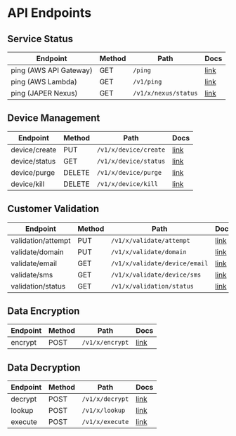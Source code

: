 <!--
MIT License

Copyright (c) 2025 Japer Technology Pty. Ltd.

Permission is hereby granted, free of charge, to any person obtaining a copy
of this software and associated documentation files (the "Software"), to deal
in the Software without restriction, including without limitation the rights
to use, copy, modify, merge, publish, distribute, sublicense, and/or sell
copies of the Software, and to permit persons to whom the Software is
furnished to do so, subject to the following conditions:

The above copyright notice and this permission notice shall be included in all
copies or substantial portions of the Software.

THE SOFTWARE IS PROVIDED "AS IS", WITHOUT WARRANTY OF ANY KIND, EXPRESS OR
IMPLIED, INCLUDING BUT NOT LIMITED TO THE WARRANTIES OF MERCHANTABILITY,
FITNESS FOR A PARTICULAR PURPOSE AND NONINFRINGEMENT. IN NO EVENT SHALL THE
AUTHORS OR COPYRIGHT HOLDERS BE LIABLE FOR ANY CLAIM, DAMAGES OR OTHER
LIABILITY, WHETHER IN AN ACTION OF CONTRACT, TORT OR OTHERWISE, ARISING FROM,
OUT OF OR IN CONNECTION WITH THE SOFTWARE OR THE USE OR OTHER DEALINGS IN THE
SOFTWARE.
-->
# API Endpoints

## <a name="service-status"></a>Service Status

| Endpoint | Method | Path | Docs |
| --- | --- | --- | --- |
| <a name="ping-aws-api-gateway"></a>ping (AWS API Gateway) | GET | `/ping` | [link](https://developer.japer.io#9f421994-c448-4664-a58a-4199751e9eee) |
| <a name="ping-aws-lambda"></a>ping (AWS Lambda) | GET | `/v1/ping` | [link](https://developer.japer.io#13bc6fb4-082e-43a1-8851-44b5328491fd) |
| <a name="ping-japer-nexus"></a>ping (JAPER Nexus) | GET | `/v1/x/nexus/status` | [link](https://developer.japer.io#13312f90-f840-45ac-941b-a9d399b424c5) |

## <a name="device-management"></a>Device Management

| Endpoint | Method | Path | Docs |
| --- | --- | --- | --- |
| <a name="device-create"></a>device/create | PUT | `/v1/x/device/create` | [link](https://developer.japer.io#602b2071-0c16-4884-841a-54b170f10934) |
| <a name="device-status"></a>device/status | GET | `/v1/x/device/status` | [link](https://developer.japer.io#ff2a70b3-25a4-45a0-8b48-d7db6aa762af) |
| <a name="device-purge"></a>device/purge | DELETE | `/v1/x/device/purge` | [link](https://developer.japer.io#0284f306-b48f-4c4f-b22d-a501cb8294bf) |
| <a name="device-kill"></a>device/kill | DELETE | `/v1/x/device/kill` | [link](https://developer.japer.io#3b1eebef-ba40-4236-986d-b22f8f8ee804) |

## <a name="customer-validation"></a>Customer Validation

| Endpoint | Method | Path | Docs |
| --- | --- | --- | --- |
| <a name="validation-attempt"></a>validation/attempt | PUT | `/v1/x/validate/attempt` | [link](https://developer.japer.io#1bd10f4b-10bc-4471-a2bb-a59fcbe2d657) |
| <a name="validate-domain"></a>validate/domain | PUT | `/v1/x/validate/domain` | [link](https://developer.japer.io#32170320-6356-4b8b-aee2-3f8710f1f23e) |
| <a name="validate-email"></a>validate/email | GET | `/v1/x/validate/device/email` | [link](https://developer.japer.io#0deccebe-ff46-4113-8101-50842780f3ee) |
| <a name="validate-sms"></a>validate/sms | GET | `/v1/x/validate/device/sms` | [link](https://developer.japer.io#16fa7e5f-251d-43c3-ae3e-ab5a80a6aadd) |
| <a name="validation-status"></a>validation/status | GET | `/v1/x/validation/status` | [link](https://developer.japer.io#8fed7e8d-5fbd-4613-ae97-246df653c115) |

## <a name="data-encryption"></a>Data Encryption

| Endpoint | Method | Path | Docs |
| --- | --- | --- | --- |
| <a name="encrypt"></a>encrypt | POST | `/v1/x/encrypt` | [link](https://developer.japer.io#bd5a0746-7e44-444b-bafc-e092762fb577) |

## <a name="data-decryption"></a>Data Decryption

| Endpoint | Method | Path | Docs |
| --- | --- | --- | --- |
| <a name="decrypt"></a>decrypt | POST | `/v1/x/decrypt` | [link](https://developer.japer.io#218739dc-adcf-4111-98bf-a6b850a90e4b) |
| <a name="lookup"></a>lookup | POST | `/v1/x/lookup` | [link](https://developer.japer.io#e38e344b-ca93-41a9-992c-5647dcb78fbd) |
| <a name="execute"></a>execute | POST | `/v1/x/execute` | [link](https://developer.japer.io#f8f0f1d2-f8c9-4284-b641-b680ce64cfd4) |

